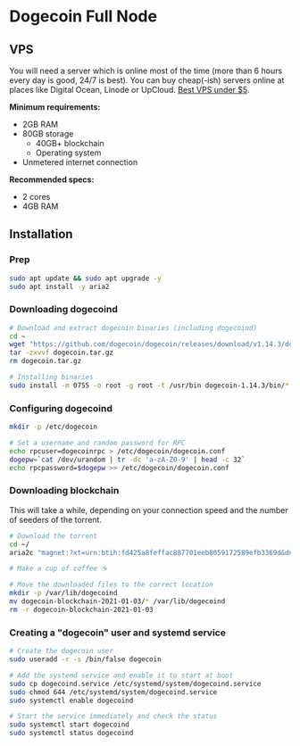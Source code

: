 # Dogecoin Full Node

## VPS

You will need a server which is online most of the time (more than 6 hours every day is good, 24/7 is best). You can buy cheap(-ish) servers online at places like Digital Ocean, Linode or UpCloud. [Best VPS under $5](https://www.vpsbenchmarks.com/best_vps/2020/under/5).

**Minimum requirements:**
- 2GB RAM
- 80GB storage
    - 40GB+ blockchain
    - Operating system
- Unmetered internet connection

**Recommended specs:**
- 2 cores
- 4GB RAM

## Installation

### Prep

```sh
sudo apt update && sudo apt upgrade -y
sudo apt install -y aria2
```

### Downloading dogecoind

```sh
# Download and extract dogecoin binaries (including dogecoind)
cd ~
wget "https://github.com/dogecoin/dogecoin/releases/download/v1.14.3/dogecoin-1.14.3-x86_64-linux-gnu.tar.gz" -O dogecoin.tar.gz
tar -zxvvf dogecoin.tar.gz
rm dogecoin.tar.gz

# Installing binaries
sudo install -m 0755 -o root -g root -t /usr/bin dogecoin-1.14.3/bin/*
```

### Configuring dogecoind

```sh
mkdir -p /etc/dogecoin

# Set a username and random password for RPC
echo rpcuser=dogecoinrpc > /etc/dogecoin/dogecoin.conf
dogepw=`cat /dev/urandom | tr -dc 'a-zA-Z0-9' | head -c 32`
echo rpcpassword=$dogepw >> /etc/dogecoin/dogecoin.conf
```

### Downloading blockchain

This will take a while, depending on your connection speed and the number of seeders of the torrent.

```sh
# Download the torrent
cd ~/
aria2c "magnet:?xt=urn:btih:fd425a8feffac887701eeb8059172589efb3369d&dn=dogecoin-blockchain-2021-01-03&tr=udp%3a%2f%2ftracker.openbittorrent.com%3a80%2fannounce"

# Make a cup of coffee ☕

# Move the downloaded files to the correct location
mkdir -p /var/lib/dogecoind
mv dogecoin-blockchain-2021-01-03/* /var/lib/dogecoind
rm -r dogecoin-blockchain-2021-01-03
```

### Creating a "dogecoin" user and systemd service

```sh
# Create the dogecoin user
sudo useradd -r -s /bin/false dogecoin

# Add the systemd service and enable it to start at boot
sudo cp dogecoind.service /etc/systemd/system/dogecoind.service
sudo chmod 644 /etc/systemd/system/dogecoind.service
sudo systemctl enable dogecoind

# Start the service immediately and check the status
sudo systemctl start dogecoind
sudo systemctl status dogecoind
```
